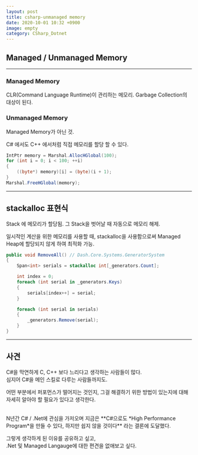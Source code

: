 ```yaml
---
layout: post
title: csharp-unmanaged memory
date: 2020-10-01 10:32 +0900
image: empty
category: CSharp_Dotnet
---
```


## Managed / Unmanaged Memory

---

### Managed Memory

CLR(Command Language Runtime)이 관리하는 메모리.  Garbage Collection의 대상이 된다.

### Unmanaged Memory

Managed Memory가 아닌 것.

C# 에서도 C++ 에서처럼 직접 메모리를 할당 할 수 있다.

```csharp
IntPtr memory = Marshal.AllocHGlobal(100);
for (int i = 0; i < 100; ++i)
{
    ((byte*) memory)[i] = (byte)(i + 1);
}
Marshal.FreeHGlobal(memory);
```

---

## stackalloc 표현식

Stack 에 메모리가 할당됨. 그 Stack을 벗어날 때 자동으로 메모리 해제.

일시적인 계산을 위한 메모리를 사용할 때, stackalloc을 사용함으로써
Managed Heap에 할당되지 않게 하여 최적화 가능.

```csharp
public void RemoveAll() // Dash.Core.Systems.GeneratorSystem
{
    Span<int> serials = stackalloc int[_generators.Count];

    int index = 0;
    foreach (int serial in _generators.Keys)
    {
        serials[index++] = serial;
    }

    foreach (int serial in serials)
    {
        _generators.Remove(serial);
    }
}

```

---
## 사견
C#을 막연하게 C, C++ 보다 느리다고 생각하는 사람들이 많다.  
심지어 C#을 메인 스킬로 다루는 사람들까지도.

어떤 부분에서 퍼포먼스가 떨어지는 것인지, 그걸 해결하기 위한 방법이 있는지에 대해  
자세히 알아야 할 필요가 있다고 생각한다.

<br>
N년간 C# / .Net에 관심을 가저오며 지금은  
**C#으로도 *High Performance Program*을 만들 수 있다, 하지만 쉽지 않을 것이다**  
라는 결론에 도달했다.

그렇게 생각하게 된 이유를 공유하고 싶고,  
.Net 및 Managed Langauge에 대한 편견을 없애보고 싶다.